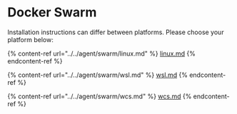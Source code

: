 # Docker Swarm

Installation instructions can differ between platforms. Please choose your platform below:

{% content-ref url="../../agent/swarm/linux.md" %}
[linux.md](../../agent/swarm/linux.md)
{% endcontent-ref %}

{% content-ref url="../../agent/swarm/wsl.md" %}
[wsl.md](../../agent/swarm/wsl.md)
{% endcontent-ref %}

{% content-ref url="../../agent/swarm/wcs.md" %}
[wcs.md](../../agent/swarm/wcs.md)
{% endcontent-ref %}
